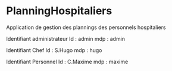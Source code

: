 # PlanningHospitaliers
Application de gestion des plannings des personnels hospitaliers

Identifiant administrateur
Id : admin
mdp : admin

Identifiant Chef
Id : S.Hugo
mdp : hugo

Identifiant Personnel 
Id : C.Maxime
mdp : maxime
